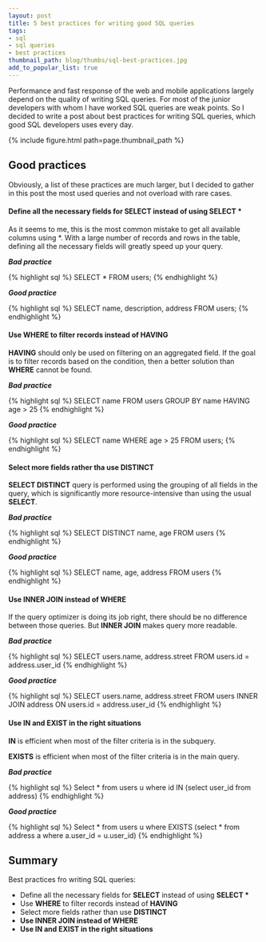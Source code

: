 ```yaml
---
layout: post
title: 5 best practices for writing good SQL queries
tags:
- sql
- sql queries
- best practices
thumbnail_path: blog/thumbs/sql-best-practices.jpg
add_to_popular_list: true
---
```


Performance and fast response of the web and mobile applications largely depend on the quality of writing SQL queries. 
For most of the junior developers with whom I have worked SQL queries are weak points. So I decided to write a post about best practices for writing SQL queries, 
which good SQL developers uses every day.

{% include figure.html path=page.thumbnail_path %}

## Good practices

Obviously, a list of these practices are much larger, but I decided to gather in this post the most used queries and not overload with rare cases.

#### Define all the necessary fields for SELECT instead of using SELECT *

As it seems to me, this is the most common mistake to get all available columns using *.
With a large number of records and rows in the table, defining all the necessary fields will greatly speed up your query.

<b><i>Bad practice</i></b>

{% highlight sql %}
SELECT *
FROM users;
{% endhighlight %}

<b><i>Good practice</i></b>

{% highlight sql %}
SELECT name, description, address
FROM users;
{% endhighlight %}

#### Use WHERE to filter records instead of HAVING

<b>HAVING</b> should only be used on filtering on an aggregated field.
 If the goal is to filter records based on the condition, then a better solution than <b>WHERE</b> cannot be found.

<b><i>Bad practice</i></b>

{% highlight sql %}
SELECT name
FROM users
GROUP BY name
HAVING age > 25
{% endhighlight %}

<b><i>Good practice</i></b>

{% highlight sql %}
SELECT name
WHERE age > 25
FROM users;
{% endhighlight %}

#### Select more fields rather tha use DISTINCT

<b>SELECT DISTINCT</b> query is performed using the grouping of all fields in the query, which is significantly more resource-intensive than using the usual <b>SELECT</b>.

<b><i>Bad practice</i></b>

{% highlight sql %}
SELECT DISTINCT name, age
FROM users
{% endhighlight %}

<b><i>Good practice</i></b>

{% highlight sql %}
SELECT name, age, address
FROM users
{% endhighlight %}

#### Use INNER JOIN instead of WHERE

If the query optimizer is doing its job right, there should be no difference between those queries. But <b>INNER JOIN</b> makes query more readable.

<b><i>Bad practice</i></b>

{% highlight sql %}
SELECT users.name, address.street
FROM users.id = address.user_id
{% endhighlight %}

<b><i>Good practice</i></b>

{% highlight sql %}
SELECT users.name, address.street
FROM users
    INNER JOIN address
    ON users.id = address.user_id
{% endhighlight %}

#### Use IN and EXIST in the right situations

<b>IN</b> is efficient when most of the filter criteria is in the subquery. 

<b>EXISTS</b> is efficient when most of the filter criteria is in the main query.

<b><i>Bad practice</i></b>

{% highlight sql %}
Select * from users u
where id IN 
(select user_id from address)
{% endhighlight %}

<b><i>Good practice</i></b>

{% highlight sql %}
Select * from users u 
where EXISTS (select * from address a
where a.user_id = u.user_id)
{% endhighlight %}

## Summary

Best practices fro writing SQL queries:
* Define all the necessary fields for <b>SELECT</b> instead of using <b>SELECT *</b>
* Use <b>WHERE</b> to filter records instead of <b>HAVING</b>
* Select more fields rather than use <b>DISTINCT
* Use <b>INNER JOIN</b> instead of <b>WHERE</b>
* Use <b>IN</b> and <b>EXIST</b> in the right situations







